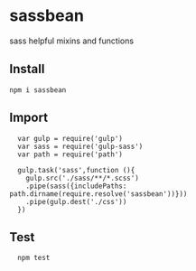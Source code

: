 # sassbean
sass helpful mixins and functions 

## Install 
```
npm i sassbean
```

## Import
```
  var gulp = require('gulp')
  var sass = require('gulp-sass')
  var path = require('path')
  
  gulp.task('sass',function (){
    gulp.src('./sass/**/*.scss')
    .pipe(sass({includePaths: path.dirname(require.resolve('sassbean'))}))
    .pipe(gulp.dest('./css'))
  })
```

## Test
```
  npm test
```
